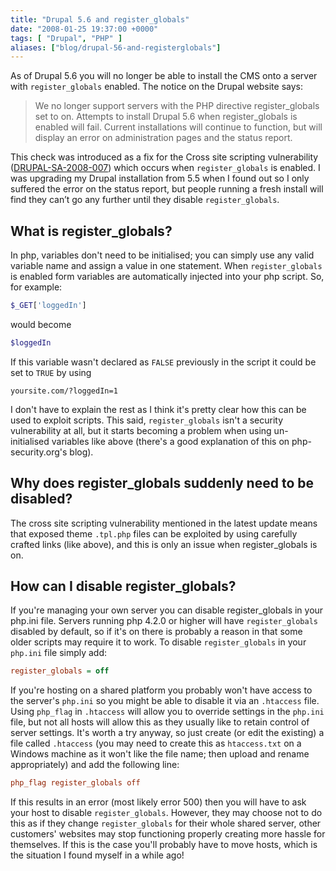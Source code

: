 ```yaml
---
title: "Drupal 5.6 and register_globals"
date: "2008-01-25 19:37:00 +0000"
tags: [ "Drupal", "PHP" ]
aliases: ["blog/drupal-56-and-registerglobals"]
---
```

As of Drupal 5.6 you will no longer be able to install the CMS onto a server with `register_globals` enabled. The notice on the Drupal website says:

>  We no longer support servers with the PHP directive register_globals set to on. Attempts to install Drupal 5.6 when register_globals is enabled will fail. Current installations will continue to function, but will display an error on administration pages and the status report.
 
<!--more-->

This check was introduced as a fix for the Cross site scripting vulnerability ([DRUPAL-SA-2008-007](http://drupal.org/node/208565)) which occurs when `register_globals` is enabled. I was upgrading my Drupal installation from 5.5 when I found out so I only suffered the error on the status report, but people running a fresh install will find they can’t go any further until they disable `register_globals`.

## What is register_globals?

In php, variables don't need to be initialised; you can simply use any valid variable name and assign a value in one statement. When `register_globals` is enabled form variables are automatically injected into your php script. So, for example:

```php
$_GET['loggedIn']
```

would become

```php
$loggedIn
```

If this variable wasn't declared as `FALSE` previously in the script it could be set to `TRUE` by using

```
yoursite.com/?loggedIn=1
```

I don't have to explain the rest as I think it's pretty clear how this can be used to exploit scripts. This said, `register_globals` isn't a security vulnerability at all, but it starts becoming a problem when using un-initialised variables like above (there's a good explanation of this on php-security.org's blog).

## Why does register_globals suddenly need to be disabled?

The cross site scripting vulnerability mentioned in the latest update means that exposed theme `.tpl.php` files can be exploited by using carefully crafted links (like above), and this is only an issue when register_globals is on.

## How can I disable register_globals?

If you're managing your own server you can disable register_globals in your php.ini file. Servers running php 4.2.0 or higher will have `register_globals` disabled by default, so if it's on there is probably a reason in that some older scripts may require it to work. To disable `register_globals` in your `php.ini` file simply add:

```ini
register_globals = off
```

If you're hosting on a shared platform you probably won't have access to the server's `php.ini` so you might be able to disable it via an `.htaccess` file. Using `php_flag` in `.htaccess` will allow you to override settings in the `php.ini` file, but not all hosts will allow this as they usually like to retain control of server settings. It's worth a try anyway, so just create (or edit the existing) a file called `.htaccess` (you may need to create this as `htaccess.txt` on a Windows machine as it won't like the file name; then upload and rename appropriately) and add the following line:

```ini
php_flag register_globals off 
```

If this results in an error (most likely error 500) then you will have to ask your host to disable `register_globals`. However, they may choose not to do this as if they change `register_globals` for their whole shared server, other customers' websites may stop functioning properly creating more hassle for themselves. If this is the case you'll probably have to move hosts, which is the situation I found myself in a while ago!